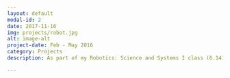 ```yaml
---
layout: default
modal-id: 2
date: 2017-11-16
img: projects/robot.jpg
alt: image-alt
project-date: Feb - May 2016
category: Projects
description: As part of my Robotics: Science and Systems I class (6.141), I worked with a team of 5 to program a racecar to race around the tunnels of MIT. I learned a lot about controls, fault tolerance, and applying computer vision techniques to noisy environments.

---
```

